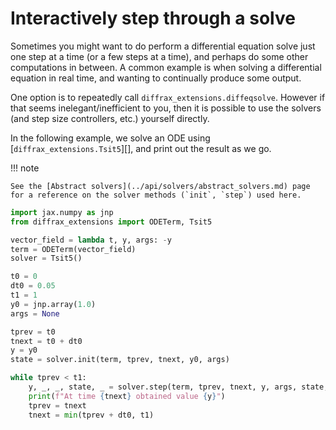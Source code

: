 # Interactively step through a solve

Sometimes you might want to do perform a differential equation solve just one step at a time (or a few steps at a time), and perhaps do some other computations in between.  A common example is when solving a differential equation in real time, and wanting to continually produce some output.

One option is to repeatedly call `diffrax_extensions.diffeqsolve`. However if that seems inelegant/inefficient to you, then it is possible to use the solvers (and step size controllers, etc.) yourself directly.

In the following example, we solve an ODE using [`diffrax_extensions.Tsit5`][], and print out the result as we go.

!!! note

    See the [Abstract solvers](../api/solvers/abstract_solvers.md) page for a reference on the solver methods (`init`, `step`) used here.

```python
import jax.numpy as jnp
from diffrax_extensions import ODETerm, Tsit5

vector_field = lambda t, y, args: -y
term = ODETerm(vector_field)
solver = Tsit5()

t0 = 0
dt0 = 0.05
t1 = 1
y0 = jnp.array(1.0)
args = None

tprev = t0
tnext = t0 + dt0
y = y0
state = solver.init(term, tprev, tnext, y0, args)

while tprev < t1:
    y, _, _, state, _ = solver.step(term, tprev, tnext, y, args, state, made_jump=False)
    print(f"At time {tnext} obtained value {y}")
    tprev = tnext
    tnext = min(tprev + dt0, t1)
```
